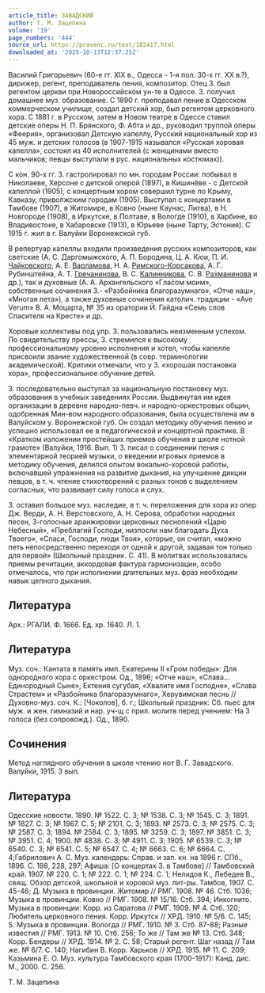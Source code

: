 ```yaml
---
article_title: ЗАВАДСКИЙ
author: Т. М. Зацепина
volume: '19'
page_numbers: '444'
source_url: https://pravenc.ru/text/182417.html
downloaded_at: '2025-10-13T12:37:25Z'
---
```


Василий Григорьевич (60-е гг. XIX в., Одесса - 1-я пол. 30-х гг. XX в.?), дирижер, регент, преподаватель пения, композитор. Отец З. был регентом церкви при Новороссийском ун-те в Одессе. З. получил домашнее муз. образование. С 1890 г. преподавал пение в Одесском коммерческом училище, создал детский хор, был регентом церковного хора. С 1881 г. в Русском, затем в Новом театре в Одессе ставил детские оперы Н. П. Брянского, Ф. Абта и др., руководил труппой оперы «Феерия», организовал Детскую капеллу, Русский национальный хор из 45 муж. и детских голосов (в 1907-1915 назывался «Русская хоровая капелла», состоял из 40 исполнителей (с женщинами вместо мальчиков; певцы выступали в рус. национальных костюмах)).

С кон. 90-х гг. З. гастролировал по мн. городам России: побывал в Николаеве, Херсоне с детской оперой (1897), в Кишинёве - с Детской капеллой (1905), с концертным хором совершил турне по Крыму, Кавказу, приволжским городам (1905). Выступал с концертами в Тамбове (1907), в Житомире, в Ковно (ныне Каунас, Литва), в Н. Новгороде (1908), в Иркутске, в Полтаве, в Вологде (1910), в Харбине, во Владивостоке, в Хабаровске (1913), в Юрьеве (ныне Тарту, Эстония). С 1915 г. жил в г. Валуйки Воронежской губ.

В репертуар капеллы входили произведения русских композиторов, как светские (А. С. Даргомыжского, А. П. Бородина, Ц. А. Кюи, П. И. [Чайковского](https://pravenc.ru/text/Чайковский.html), А. Е. [Варламова](https://pravenc.ru/text/ВАРЛАМОВ.html), Н. А. [Римского-Корсакова](https://pravenc.ru/text/Римского-Корсакова.html), А. Г. Рубинштейна, А. Т. [Гречанинова](https://pravenc.ru/text/Гречанинов.html), В. С. [Калинникова](https://pravenc.ru/text/Калинникова.html), С. В. [Рахманинова](https://pravenc.ru/text/Рахманинов.html) и др.), так и духовные (А. А. Архангельского «Гласом моим», собственные сочинения З.- «Разбойника благоразумнаго», «Отче наш», «Многая лета»), а также духовные сочинения католич. традиции - «Ave Verum» В. А. Моцарта, № 35 из оратории Й. Гайдна «Семь слов Спасителя на Кресте» и др.

Хоровые коллективы под упр. З. пользовались неизменным успехом. По свидетельству прессы, З. стремился к высокому профессиональному уровню исполнения и хотел, чтобы капелле присвоили звание художественной (в совр. терминологии академической). Критики отмечали, что у З. «хорошая постановка хора», профессиональное обучение детей.

З. последовательно выступал за национальную постановку муз. образования в учебных заведениях России. Выдвинутая им идея организации в деревне народно-певч. и народно-оркестровых общин, одобренная Мин-вом народного образования, была осуществлена им в Валуйском у. Воронежской губ. Он создал методику обучения пению и успешно использовал ее в педагогической и концертной практике. В «Кратком изложении простейших приемов обучения в школе нотной грамоте» (Валуйки, 1916. Вып. 1) З. писал о соединении пения с элементарной теорией музыки, о введении игровых приемов в методику обучения, делился опытом вокально-хоровой работы, включавшей упражнения на развитие дыхания, на улучшение дикции певцов, в т. ч. чтение стихотворений с разных тонов с выделением согласных, что развивает силу голоса и слух.

З. оставил большое муз. наследие, в т. ч. переложения для хора из опер Дж. Верди, А. Н. Верстовского, А. Н. Серова, обработки народных песен, 3-голосные аранжировки церковных песнопений «Царю Небесный», «Преблагий Господи, низпосли нам благодать Духа Твоего», «Спаси, Господи, люди Твоя», которые, он считал, «можно петь непосредственно переходя от одной к другой, задавая тон только для первой» (Школьный праздник. С. 41). В молитвах использовались приемы речитации, аккордовая фактура гармонизации, особо отмечалось, что при исполнении длительных муз. фраз необходим навык цепного дыхания.

## Литература

Арх.: РГАЛИ. Ф. 1666. Ед. хр. 1640. Л. 1.

## Литература

Муз. соч.: Кантата в память имп. Екатерины II «Гром победы»: Для однородного хора с оркестром. Од., 1896; «Отче наш», «Слава... Единородный Сыне», Ектения сугубая, «Хвалите имя Господне», «Слава Страстем» и «Разбойника благоразумнаго», Херувимская песнь // Духовно-муз. соч. К.: [Чоколов], б. г.; Школьный праздник: Сб. пьес для муж. и жен. гимназий и нар. уч-щ с прил. молитв перед учением: На 3 голоса (без сопровожд.). Од., 1890.

## Сочинения

Метод наглядного обучения в школе чтению нот В. Г. Завадского. Валуйки, 1915. 3 вып.

## Литература

Одесские новости. 1890. № 1522. С. 3; № 1538. С. 3; № 1545. С. 3; 1891. № 1827. С. 3; № 1967. С. 5; № 2101. С. 3; 1893. № 2573. С. 3; № 2575. С. 3; № 2587. С. 3; 1894. № 2584. С. 3; 1895. № 3259. С. 3; 1897. № 3851. С. 3; № 3951. С. 4; 1900. № 4838. С. 3; № 4911. С. 3; 1905. № 6539. С. 3; № 6540. С. 3; № 6541. С. 5; № 6547. С. 4; № 6663. С. 6; № 6664. С. 4;Габрилович А. С. Муз. календарь: Справ. и зап. кн. на 1896 г. СПб., 1896. С. 198, 228, 297; Афиша: [О концертах З. в Тамбове] // Тамбовский край. 1907. № 220. С. 1; № 222. С. 1; № 224. С. 1; Нелидов К., Лебедев В., свящ. Обзор детской, школьной и хоровой муз. лит-ры. Тамбов, 1907. С. 45-46; Д. Музыка в провинции. Житомир // РМГ. 1908. № 46. Стб. 1036; Музыка в провинции. Ковно // РМГ. 1908. № 15/16. Стб. 394; Инкогнито. Музыка в провинции: Корр. из Саратова // РМГ. 1909. № 4. Стб. 120; Любитель церковного пения. Корр. Иркутск // ХРД. 1910. № 5/6. С. 145; S. Музыка в провинции. Вологда // РМГ. 1910. № 3. Стб. 87-88; Разные известия // РМГ. 1913. № 10. Стб. 256; То же // Там же № 13. Стб. 348; Корр. Бендеры // ХРД. 1914. № 2. С. 58; Старый регент. Шаг назад // Там же. № 6/7. С. 140; Нагибин В. Корр. Харьков // ХРД. 1915. № 11. С. 209; Казьмина Е. О. Муз. культура Тамбовского края (1700-1917): Канд. дис. М., 2000. С. 256.

Т. М. Зацепина
